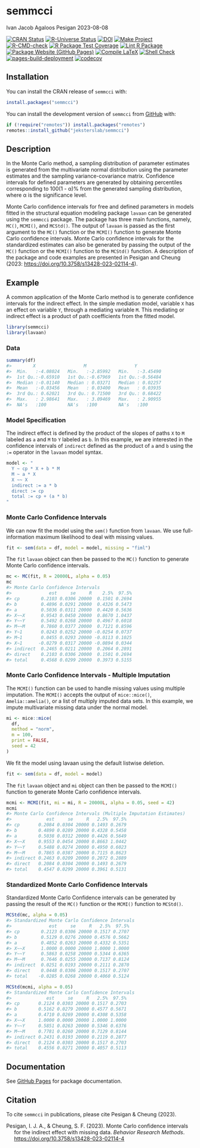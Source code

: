 semmcci
================
Ivan Jacob Agaloos Pesigan
2023-08-08

<!-- README.md is generated from .setup/readme/README.Rmd. Please edit that file -->
<!-- badges: start -->

[![CRAN
Status](https://www.r-pkg.org/badges/version/semmcci)](https://cran.r-project.org/package=semmcci)
[![R-Universe
Status](https://jeksterslab.r-universe.dev/badges/semmcci)](https://jeksterslab.r-universe.dev)
[![DOI](https://zenodo.org/badge/DOI/10.3758/s13428-023-02114-4.svg)](https://doi.org/10.3758/s13428-023-02114-4)
[![Make
Project](https://github.com/jeksterslab/semmcci/actions/workflows/make.yml/badge.svg)](https://github.com/jeksterslab/semmcci/actions/workflows/make.yml)
[![R-CMD-check](https://github.com/jeksterslab/semmcci/actions/workflows/check-full.yml/badge.svg)](https://github.com/jeksterslab/semmcci/actions/workflows/check-full.yml)
[![R Package Test
Coverage](https://github.com/jeksterslab/semmcci/actions/workflows/test-coverage.yml/badge.svg)](https://github.com/jeksterslab/semmcci/actions/workflows/test-coverage.yml)
[![Lint R
Package](https://github.com/jeksterslab/semmcci/actions/workflows/lint.yml/badge.svg)](https://github.com/jeksterslab/semmcci/actions/workflows/lint.yml)
[![Package Website (GitHub
Pages)](https://github.com/jeksterslab/semmcci/actions/workflows/pkgdown-gh-pages.yml/badge.svg)](https://github.com/jeksterslab/semmcci/actions/workflows/pkgdown-gh-pages.yml)
[![Compile
LaTeX](https://github.com/jeksterslab/semmcci/actions/workflows/latex.yml/badge.svg)](https://github.com/jeksterslab/semmcci/actions/workflows/latex.yml)
[![Shell
Check](https://github.com/jeksterslab/semmcci/actions/workflows/shellcheck.yml/badge.svg)](https://github.com/jeksterslab/semmcci/actions/workflows/shellcheck.yml)
[![pages-build-deployment](https://github.com/jeksterslab/semmcci/actions/workflows/pages/pages-build-deployment/badge.svg)](https://github.com/jeksterslab/semmcci/actions/workflows/pages/pages-build-deployment)
[![codecov](https://codecov.io/gh/jeksterslab/semmcci/branch/main/graph/badge.svg?token=KVLUET3DJ6)](https://codecov.io/gh/jeksterslab/semmcci)
<!-- badges: end -->

## Installation

You can install the CRAN release of `semmcci` with:

``` r
install.packages("semmcci")
```

You can install the development version of `semmcci` from
[GitHub](https://github.com/jeksterslab/semmcci) with:

``` r
if (!require("remotes")) install.packages("remotes")
remotes::install_github("jeksterslab/semmcci")
```

## Description

In the Monte Carlo method, a sampling distribution of parameter
estimates is generated from the multivariate normal distribution using
the parameter estimates and the sampling variance-covariance matrix.
Confidence intervals for defined parameters are generated by obtaining
percentiles corresponding to 100(1 - α)% from the generated sampling
distribution, where α is the significance level.

Monte Carlo confidence intervals for free and defined parameters in
models fitted in the structural equation modeling package `lavaan` can
be generated using the `semmcci` package. The package has three main
functions, namely, `MC()`, `MCMI()`, and `MCStd()`. The output of
`lavaan` is passed as the first argument to the `MC()` function or the
`MCMI()` function to generate Monte Carlo confidence intervals. Monte
Carlo confidence intervals for the standardized estimates can also be
generated by passing the output of the `MC()` function or the `MCMI()`
function to the `MCStd()` function. A description of the package and
code examples are presented in Pesigan and Cheung (2023:
<https://doi.org/10.3758/s13428-023-02114-4>).

## Example

A common application of the Monte Carlo method is to generate confidence
intervals for the indirect effect. In the simple mediation model,
variable `X` has an effect on variable `Y`, through a mediating variable
`M`. This mediating or indirect effect is a product of path coefficients
from the fitted model.

``` r
library(semmcci)
library(lavaan)
```

### Data

``` r
summary(df)
#>        X                  M                  Y           
#>  Min.   :-4.08024   Min.   :-2.85992   Min.   :-3.45490  
#>  1st Qu.:-0.65910   1st Qu.:-0.67969   1st Qu.:-0.56484  
#>  Median :-0.01140   Median : 0.03271   Median : 0.02257  
#>  Mean   :-0.03456   Mean   : 0.03400   Mean   : 0.03935  
#>  3rd Qu.: 0.62021   3rd Qu.: 0.71500   3rd Qu.: 0.68422  
#>  Max.   : 2.98641   Max.   : 3.09469   Max.   : 2.90955  
#>  NA's   :100        NA's   :100        NA's   :100
```

### Model Specification

The indirect effect is defined by the product of the slopes of paths `X`
to `M` labeled as `a` and `M` to `Y` labeled as `b`. In this example, we
are interested in the confidence intervals of `indirect` defined as the
product of `a` and `b` using the `:=` operator in the `lavaan` model
syntax.

``` r
model <- "
  Y ~ cp * X + b * M
  M ~ a * X
  X ~~ X
  indirect := a * b
  direct := cp
  total := cp + (a * b)
"
```

### Monte Carlo Confidence Intervals

We can now fit the model using the `sem()` function from `lavaan`. We
use full-information maximum likelihood to deal with missing values.

``` r
fit <- sem(data = df, model = model, missing = "fiml")
```

The `fit` `lavaan` object can then be passed to the `MC()` function to
generate Monte Carlo confidence intervals.

``` r
mc <- MC(fit, R = 20000L, alpha = 0.05)
mc
#> Monte Carlo Confidence Intervals
#>              est     se     R    2.5%  97.5%
#> cp        0.2103 0.0306 20000  0.1501 0.2694
#> b         0.4896 0.0291 20000  0.4326 0.5473
#> a         0.5036 0.0311 20000  0.4420 0.5636
#> X~~X      0.9543 0.0450 20000  0.8670 1.0437
#> Y~~Y      0.5492 0.0268 20000  0.4967 0.6018
#> M~~M      0.7860 0.0377 20000  0.7121 0.8596
#> Y~1       0.0243 0.0252 20000 -0.0254 0.0737
#> M~1       0.0455 0.0293 20000 -0.0113 0.1025
#> X~1      -0.0279 0.0317 20000 -0.0894 0.0344
#> indirect  0.2465 0.0211 20000  0.2064 0.2891
#> direct    0.2103 0.0306 20000  0.1501 0.2694
#> total     0.4568 0.0299 20000  0.3973 0.5155
```

### Monte Carlo Confidence Intervals - Multiple Imputation

The `MCMI()` function can be used to handle missing values using
multiple imputation. The `MCMI()` accepts the output of `mice::mice()`,
`Amelia::amelia()`, or a list of multiply imputed data sets. In this
example, we impute multivariate missing data under the normal model.

``` r
mi <- mice::mice(
  df,
  method = "norm",
  m = 100,
  print = FALSE,
  seed = 42
)
```

We fit the model using lavaan using the default listwise deletion.

``` r
fit <- sem(data = df, model = model)
```

The `fit` `lavaan` object and `mi` object can then be passed to the
`MCMI()` function to generate Monte Carlo confidence intervals.

``` r
mcmi <- MCMI(fit, mi = mi, R = 20000L, alpha = 0.05, seed = 42)
mcmi
#> Monte Carlo Confidence Intervals (Multiple Imputation Estimates)
#>             est     se     R   2.5%  97.5%
#> cp       0.2084 0.0304 20000 0.1493 0.2679
#> b        0.4890 0.0289 20000 0.4328 0.5458
#> a        0.5038 0.0312 20000 0.4426 0.5649
#> X~~X     0.9553 0.0454 20000 0.8663 1.0442
#> Y~~Y     0.5488 0.0274 20000 0.4950 0.6023
#> M~~M     0.7865 0.0387 20000 0.7115 0.8623
#> indirect 0.2463 0.0209 20000 0.2072 0.2889
#> direct   0.2084 0.0304 20000 0.1493 0.2679
#> total    0.4547 0.0299 20000 0.3961 0.5131
```

### Standardized Monte Carlo Confidence Intervals

Standardized Monte Carlo Confidence intervals can be generated by
passing the result of the `MC()` function or the `MCMI()` function to
`MCStd()`.

``` r
MCStd(mc, alpha = 0.05)
#> Standardized Monte Carlo Confidence Intervals
#>              est     se     R   2.5%  97.5%
#> cp        0.2123 0.0306 20000 0.1517 0.2707
#> b         0.5129 0.0276 20000 0.4576 0.5662
#> a         0.4852 0.0263 20000 0.4332 0.5351
#> X~~X      1.0000 0.0000 20000 1.0000 1.0000
#> Y~~Y      0.5863 0.0258 20000 0.5344 0.6365
#> M~~M      0.7646 0.0255 20000 0.7137 0.8124
#> indirect  0.0251 0.0193 20000 0.2111 0.2870
#> direct    0.0448 0.0306 20000 0.1517 0.2707
#> total    -0.0285 0.0268 20000 0.4060 0.5124
```

``` r
MCStd(mcmi, alpha = 0.05)
#> Standardized Monte Carlo Confidence Intervals
#>             est     se     R   2.5%  97.5%
#> cp       0.2124 0.0303 20000 0.1517 0.2703
#> b        0.5162 0.0279 20000 0.4577 0.5671
#> a        0.4710 0.0269 20000 0.4308 0.5358
#> X~~X     1.0000 0.0000 20000 1.0000 1.0000
#> Y~~Y     0.5851 0.0263 20000 0.5346 0.6376
#> M~~M     0.7781 0.0260 20000 0.7129 0.8144
#> indirect 0.2431 0.0193 20000 0.2119 0.2877
#> direct   0.2124 0.0303 20000 0.1517 0.2703
#> total    0.4556 0.0271 20000 0.4057 0.5113
```

## Documentation

See [GitHub Pages](https://jeksterslab.github.io/semmcci/index.html) for
package documentation.

## Citation

To cite `semmcci` in publications, please cite Pesigan & Cheung (2023).

<div id="refs" class="references csl-bib-body hanging-indent"
line-spacing="2">

<div id="ref-Pesigan-Cheung-2023" class="csl-entry">

Pesigan, I. J. A., & Cheung, S. F. (2023). Monte Carlo confidence
intervals for the indirect effect with missing data. *Behavior Research
Methods*. <https://doi.org/10.3758/s13428-023-02114-4>

</div>

</div>
